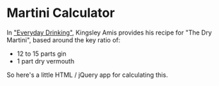 # Martini Calculator

In ["Everyday Drinking"](http://www.amazon.co.uk/dp/1408803836/), Kingsley Amis provides his recipe for "The Dry Martini", based around the key ratio of:

* 12 to 15 parts gin
* 1 part dry vermouth

So here's a little HTML / jQuery app for calculating this.
